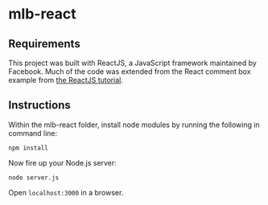 # mlb-react

## Requirements
This project was built with ReactJS, a JavaScript framework maintained by Facebook. Much of the code was extended from the React comment box example from [the ReactJS tutorial](http://facebook.github.io/react/docs/tutorial.html).

## Instructions
Within the mlb-react folder, install node modules by running the following in command line:
```
npm install
```
Now fire up your Node.js server:
```
node server.js
```
Open ```localhost:3000``` in a browser.